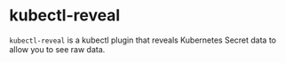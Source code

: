 # kubectl-reveal

`kubectl-reveal` is a kubectl plugin that reveals Kubernetes Secret data to allow you to see raw data.
